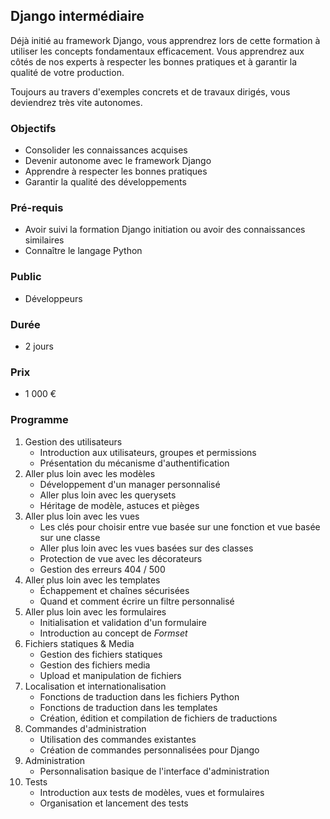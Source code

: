 ## Django intermédiaire
Déjà initié au framework Django, vous apprendrez lors de cette formation à utiliser les concepts fondamentaux efficacement. Vous apprendrez aux côtés de nos experts à respecter les bonnes pratiques et à garantir la qualité de votre production.

Toujours au travers d'exemples concrets et de travaux dirigés, vous deviendrez très vite autonomes.

### Objectifs
* Consolider les connaissances acquises
* Devenir autonome avec le framework Django
* Apprendre à respecter les bonnes pratiques
* Garantir la qualité des développements

### Pré-requis
* Avoir suivi la formation Django initiation ou avoir des connaissances similaires
* Connaître le langage Python

### Public
* Développeurs

### Durée
* 2 jours

### Prix
* 1 000 €

### Programme
1. Gestion des utilisateurs
    * Introduction aux utilisateurs, groupes et permissions
    * Présentation du mécanisme d'authentification
2. Aller plus loin avec les modèles
    * Développement d'un manager personnalisé
    * Aller plus loin avec les querysets
    * Héritage de modèle, astuces et pièges
3. Aller plus loin avec les vues
    * Les clés pour choisir entre vue basée sur une fonction et vue basée sur une classe
    * Aller plus loin avec les vues basées sur des classes
    * Protection de vue avec les décorateurs
    * Gestion des erreurs 404 / 500
4. Aller plus loin avec les templates
    * Échappement et chaînes sécurisées
    * Quand et comment écrire un filtre personnalisé
5. Aller plus loin avec les formulaires
    * Initialisation et validation d'un formulaire
    * Introduction au concept de *Formset*
6. Fichiers statiques & Media
    * Gestion des fichiers statiques
    * Gestion des fichiers media
    * Upload et manipulation de fichiers
7. Localisation et internationalisation
    * Fonctions de traduction dans les fichiers Python
    * Fonctions de traduction dans les templates
    * Création, édition et compilation de fichiers de traductions
8. Commandes d'administration
    * Utilisation des commandes existantes
    * Création de commandes personnalisées pour Django
9. Administration
    * Personnalisation basique de l'interface d'administration
10. Tests
    * Introduction aux tests de modèles, vues et formulaires
    * Organisation et lancement des tests
